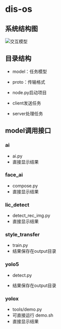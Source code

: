 # dis-os

## 系统结构图

![交互模型](https://user-images.githubusercontent.com/56027589/155711621-9426b534-ae68-4fb4-b740-144cdedc914a.png)

## 目录结构

- model：任务模型

- proto：传输格式

- node.py启动项目

- client发送任务
- server处理任务

## model调用接口

### ai

- ai.py
- 直接显示结果

### face_ai

- compose.py
- 直接显示结果


### lic_detect

- detect_rec_img.py
- 直接显示结果


### style_transfer

- train.py
- 结果保存在output目录


### yolo5

- detect.py

- 结果保存在output目录


### yolox

- tools/demo.py
- 可直接运行 demo.sh
- 直接显示结果



